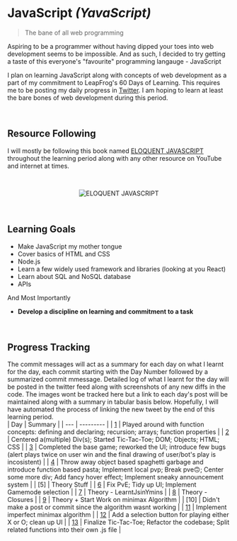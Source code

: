 # JavaScript _(YavaScript)_
>The bane of all web programming

Aspiring to be a programmer without having dipped your toes into web development seems to be impossible. 
And as such, I decided to try getting a taste of this everyone's "favourite" programming langauge - JavaScript

I plan on learning JavaScript along with concepts of web development as a part of my commitment to LeapFrog's 60 Days of Learning.
This requires me to be posting my daily progress in [Twitter](https://x.com/WoodenNebula). I am hoping to learn at least the bare bones of web development during this period.

<br>

## Resource Following
I will mostly be following this book named [ELOQUENT JAVASCRIPT](https://eloquentjavascript.net) throughout the learning period along with any other resource on YouTube and internet at times.

<br>

<p align="center">
  <img src="https://eloquentjavascript.net/img/cover.jpg" alt="ELOQUENT JAVASCRIPT">
</p>

<br>

## Learning Goals
- Make JavaScript my mother tongue
- Cover basics of HTML and CSS
- Node.js
- Learn a few widely used framework and libraries (looking at you React)
- Learn about SQL and NoSQL database
- APIs
  
And Most Importantly
- **Develop a discipline on learning and commitment to a task**

<br>

## Progress Tracking
The commit messages will act as a summary for each day on what I learnt for the day, each commit starting with the Day Number followed by a summarized commit mmessage.
Detailed log of what I learnt for the day will be posted in the twitter feed along with screenshots of any new diffs in the code. The images wont be tracked here but a link to each day's post will be maintained along with a summary in tabular basis below. Hopefully, I will have automated the process of linking the new tweet by the end of this learning period.
<br>
| Day |  Summary |
| --- | --------- |
| [1](https://x.com/WoodenNebula/status/1796928307037888831) | Played around with function concepts: defining and declaring; recursion; arrays; function properties |
| [2](https://x.com/WoodenNebula/status/1797305922701701285) | Centered a(multiple) Div(s); Started Tic-Tac-Toe; DOM; Objects; HTML; CSS |
| [3](https://x.com/WoodenNebula/status/1797690270555017244) | Completed the base game; reworked the UI; introduce few bugs (alert plays twice on user win and the final drawing of user/bot's play is incosistent) |
| [4](https://x.com/WoodenNebula/status/1798034422148821020) | Throw away object based spaghetti garbage and introduce function based pasta; Implement local pvp; Break pve🙃; Center some more div; Add fancy hover effect; Implement sneaky announcement system |
| [5] | Theory Stuff |
| [6](https://x.com/WoodenNebula/status/1798780832611750333) | Fix PvE; Tidy up UI; Implement Gamemode selection |
| [7](https://x.com/WoodenNebula/status/1799111472783745531) | Theory - LearntJsinYmins |
| [8](https://x.com/WoodenNebula/status/1799471831864455315) | Theory - Closures |
| [9](https://x.com/WoodenNebula/status/1799865165162180949) | Theory + Start Work on minimax Algorithm |
| [10] | Didn't make a post or commit since the algorithm wasnt working |
| [11](https://x.com/WoodenNebula/status/1800590986579784091) | Implement imperfect minimax algorithm |
| [12](https://x.com/WoodenNebula/status/1800954664235815209) | Add a selection button for playing either X or O; clean up UI |
| [13](https://x.com/WoodenNebula/status/1801288019867209733) | Finalize Tic-Tac-Toe; Refactor the codebase; Split related functions into their own .js file |